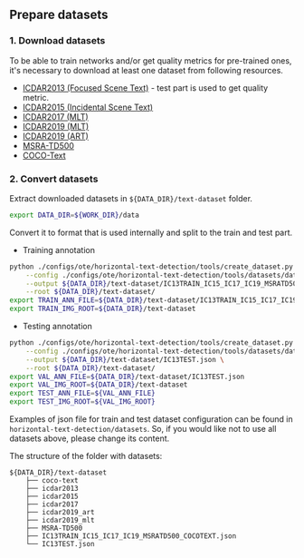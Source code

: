 ## Prepare datasets

### 1. Download datasets

To be able to train networks and/or get quality metrics for pre-trained ones,
it's necessary to download at least one dataset from following resources.

- [ICDAR2013 (Focused Scene Text)](https://rrc.cvc.uab.es/?ch=2) - test part is used to get quality metric.
- [ICDAR2015 (Incidental Scene Text)](https://rrc.cvc.uab.es/?ch=4)
- [ICDAR2017 (MLT)](https://rrc.cvc.uab.es/?ch=8)
- [ICDAR2019 (MLT)](https://rrc.cvc.uab.es/?ch=15)
- [ICDAR2019 (ART)](https://rrc.cvc.uab.es/?ch=14)
- [MSRA-TD500](<http://www.iapr-tc11.org/mediawiki/index.php/MSRA_Text_Detection_500_Database_(MSRA-TD500)>)
- [COCO-Text](https://bgshih.github.io/cocotext/)

### 2. Convert datasets

Extract downloaded datasets in `${DATA_DIR}/text-dataset` folder.

```bash
export DATA_DIR=${WORK_DIR}/data
```

Convert it to format that is used internally and split to the train and test part.

- Training annotation

```bash
python ./configs/ote/horizontal-text-detection/tools/create_dataset.py \
    --config ./configs/ote/horizontal-text-detection/tools/datasets/dataset_train.json \
    --output ${DATA_DIR}/text-dataset/IC13TRAIN_IC15_IC17_IC19_MSRATD500_COCOTEXT.json \
    --root ${DATA_DIR}/text-dataset/
export TRAIN_ANN_FILE=${DATA_DIR}/text-dataset/IC13TRAIN_IC15_IC17_IC19_MSRATD500_COCOTEXT.json
export TRAIN_IMG_ROOT=${DATA_DIR}/text-dataset
```

- Testing annotation

```bash
python ./configs/ote/horizontal-text-detection/tools/create_dataset.py \
    --config ./configs/ote/horizontal-text-detection/tools/datasets/dataset_test.json \
    --output ${DATA_DIR}/text-dataset/IC13TEST.json \
    --root ${DATA_DIR}/text-dataset/
export VAL_ANN_FILE=${DATA_DIR}/text-dataset/IC13TEST.json
export VAL_IMG_ROOT=${DATA_DIR}/text-dataset
export TEST_ANN_FILE=${VAL_ANN_FILE}
export TEST_IMG_ROOT=${VAL_IMG_ROOT}
```

Examples of json file for train and test dataset configuration can be found in `horizontal-text-detection/datasets`.
So, if you would like not to use all datasets above, please change its content.

The structure of the folder with datasets:

```
${DATA_DIR}/text-dataset
    ├── coco-text
    ├── icdar2013
    ├── icdar2015
    ├── icdar2017
    ├── icdar2019_art
    ├── icdar2019_mlt
    ├── MSRA-TD500
    ├── IC13TRAIN_IC15_IC17_IC19_MSRATD500_COCOTEXT.json
    └── IC13TEST.json
```
